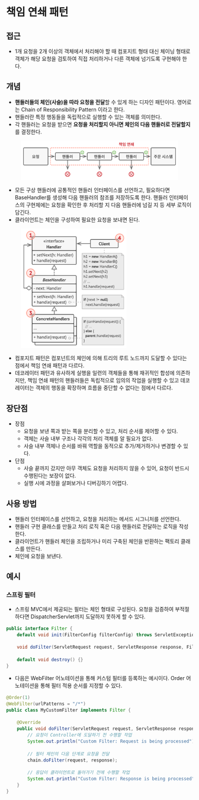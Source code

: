 # 책임 연쇄 패턴

## 접근

* 1개 요청을 2개 이상의 객체에서 처리해야 할 때 컴포지트 형태 대신 체이닝 형태로 객체가 해당 요청을 검토하여 직접 처리하거나 다른 객체에 넘기도록 구현해야 한다.

## 개념

* **핸들러들의 체인​(사슬)​을 따라 요청을 전달**할 수 있게 하는 디자인 패턴이다. 영어로는 Chain of Responsibility Pattern 이라고 한다.
* 핸들러란 특정 행동들을 독립적으로 실행할 수 있는 객체를 의미한다.
* 각 핸들러는 요청을 받으면 **요청을 처리할지 아니면 체인의 다음 핸들러로 전달할지**를 결정한다.

<figure><img src="../../../.gitbook/assets/image (3) (1) (1) (1) (1) (1).png" alt=""><figcaption></figcaption></figure>

* 모든 구상 핸들러에 공통적인 핸들러 인터페이스를 선언하고, 필요하다면 BaseHandler를 생성해 다음 핸들러의 참조를 저장하도록 한다. 핸들러 인터페이스의 구현체에는 요청을 확인한 후 처리할 지 다음 핸들러에 넘길 지 등 세부 로직이 담긴다.
* 클라이언트는 체인을 구성하여 필요한 요청을 보내면 된다.

<figure><img src="../../../.gitbook/assets/image (4) (1) (1) (1) (1).png" alt="" width="285"><figcaption></figcaption></figure>

* 컴포지트 패턴은 컴포넌트의 체인에 의해 트리의 루트 노드까지 도달할 수 있다는 점에서 책임 연쇄 패턴과 다르다.
* 데코레이터 패턴과 유사하게 실행을 일련의 객체들을 통해 재귀적인 합성에 의존하지만, 책임 연쇄 패턴의 핸들러들은 독립적으로 임의의 작업을 실행할 수 있고 데코레이터는 객체의 행동을 확장하며 흐름을 중단할 수 없다는 점에서 다르다.

## 장단점

* 장점
  * 요청을 보낸 쪽과 받는 쪽을 분리할 수 있고, 처리 순서를 제어할 수 있다.
  * 객체는 사슬 내부 구조나 각각의 처리 객체를 알 필요가 없다.
  * 사슬 내부 객체나 순서를 바꿔 역할을 동적으로 추가/제거하거나 변경할 수 있다.
* 단점
  * 사슬 끝까지 갔지만 아무 객체도 요청을 처리하지 않을 수 있어, 요청이 반드시 수행된다는 보장이 없다.
  * 실행 시에 과정을 살펴보거나 디버깅하기 어렵다.

## 사용 방법

* 핸들러 인터페이스를 선언하고, 요청을 처리하는 메서드 시그니처를 선언한다.
* 핸들러 구현 클래스를 만들고 처리 로직 혹은 다음 핸들러로 전달하는 로직을 작성한다.
* 클라이언트가 핸들러 체인을 조립하거나 미리 구축된 체인을 반환하는 팩토리 클래스를 만든다.
* 체인에 요청을 보낸다.

## 예시

### 스프링 필터

* 스프링 MVC에서 제공되는 필터는 체인 형태로 구성된다. 요청을 검증하여 부적절하다면 DispatcherServlet까지 도달하지 못하게 할 수 있다.

```java
public interface Filter {
    default void init(FilterConfig filterConfig) throws ServletException {}
    
    void doFilter(ServletRequest request, ServletResponse response, FilterChain chain) throws IOException, ServletException;
    
    default void destroy() {}
}
```

* 다음은 WebFilter 어노테이션을 통해 커스텀 필터를 등록하는 예시이다. Order 어노테이션을 통해 필터 적용 순서를 지정할 수 있다.

```java
@Order(1)
@WebFilter(urlPatterns = "/*")
public class MyCustomFilter implements Filter {

    @Override
    public void doFilter(ServletRequest request, ServletResponse response, FilterChain chain) throws IOException, ServletException {
        // 요청이 Controller에 도달하기 전 수행할 작업
        System.out.println("Custom Filter: Request is being processed");

        // 필터 체인의 다음 단계로 요청을 전달
        chain.doFilter(request, response);

        // 응답이 클라이언트로 돌아가기 전에 수행할 작업
        System.out.println("Custom Filter: Response is being processed");
    }
}
```

